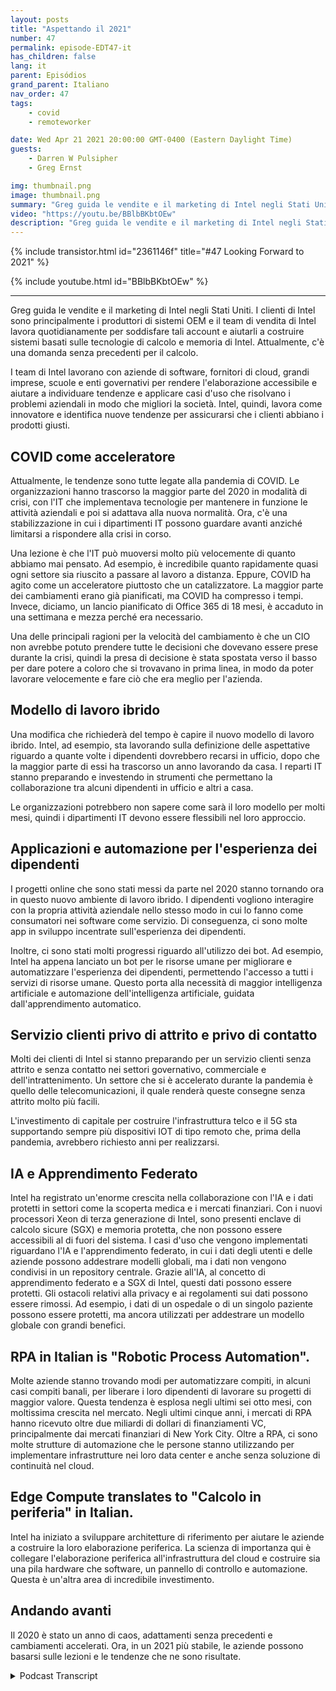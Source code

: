 ```yaml
---
layout: posts
title: "Aspettando il 2021"
number: 47
permalink: episode-EDT47-it
has_children: false
lang: it
parent: Episódios
grand_parent: Italiano
nav_order: 47
tags:
    - covid
    - remoteworker

date: Wed Apr 21 2021 20:00:00 GMT-0400 (Eastern Daylight Time)
guests:
    - Darren W Pulsipher
    - Greg Ernst

img: thumbnail.png
image: thumbnail.png
summary: "Greg guida le vendite e il marketing di Intel negli Stati Uniti. I clienti di Intel sono principalmente i produttori di sistemi OEM e la forza vendita di Intel lavora quotidianamente per assistere tali account e aiutarli a costruire sistemi basati sulle tecnologie di calcolo e memoria di Intel. Attualmente c'è una richiesta senza precedenti per il calcolo. Le squadre di Intel collaborano con aziende software, fornitori di cloud, aziende Fortune 1000, scuole e agenzie governative per rendere accessibile il calcolo e aiutare a identificare tendenze e applicare casi d'uso che risolvano i problemi aziendali in modo che si migliori la società. Intel, quindi, opera come innovatrice di tendenza e identifica nuove tendenze per assicurarsi che i clienti abbiano i prodotti giusti."
video: "https://youtu.be/BBlbBKbtOEw"
description: "Greg guida le vendite e il marketing di Intel negli Stati Uniti. I clienti di Intel sono principalmente i produttori di sistemi OEM e la forza vendita di Intel lavora quotidianamente per assistere tali account e aiutarli a costruire sistemi basati sulle tecnologie di calcolo e memoria di Intel. Attualmente c'è una richiesta senza precedenti per il calcolo. Le squadre di Intel collaborano con aziende software, fornitori di cloud, aziende Fortune 1000, scuole e agenzie governative per rendere accessibile il calcolo e aiutare a identificare tendenze e applicare casi d'uso che risolvano i problemi aziendali in modo che si migliori la società. Intel, quindi, opera come innovatrice di tendenza e identifica nuove tendenze per assicurarsi che i clienti abbiano i prodotti giusti."
---
```


<div>
{% include transistor.html id="2361146f" title="#47 Looking Forward to 2021" %}

{% include youtube.html id="BBlbBKbtOEw" %}
</div>

---

Greg guida le vendite e il marketing di Intel negli Stati Uniti. I clienti di Intel sono principalmente i produttori di sistemi OEM e il team di vendita di Intel lavora quotidianamente per soddisfare tali account e aiutarli a costruire sistemi basati sulle tecnologie di calcolo e memoria di Intel. Attualmente, c'è una domanda senza precedenti per il calcolo.

I team di Intel lavorano con aziende di software, fornitori di cloud, grandi imprese, scuole e enti governativi per rendere l'elaborazione accessibile e aiutare a individuare tendenze e applicare casi d'uso che risolvano i problemi aziendali in modo che migliori la società. Intel, quindi, lavora come innovatore e identifica nuove tendenze per assicurarsi che i clienti abbiano i prodotti giusti.

## COVID come acceleratore

Attualmente, le tendenze sono tutte legate alla pandemia di COVID. Le organizzazioni hanno trascorso la maggior parte del 2020 in modalità di crisi, con l'IT che implementava tecnologie per mantenere in funzione le attività aziendali e poi si adattava alla nuova normalità. Ora, c'è una stabilizzazione in cui i dipartimenti IT possono guardare avanti anziché limitarsi a rispondere alla crisi in corso.

Una lezione è che l'IT può muoversi molto più velocemente di quanto abbiamo mai pensato. Ad esempio, è incredibile quanto rapidamente quasi ogni settore sia riuscito a passare al lavoro a distanza. Eppure, COVID ha agito come un acceleratore piuttosto che un catalizzatore. La maggior parte dei cambiamenti erano già pianificati, ma COVID ha compresso i tempi. Invece, diciamo, un lancio pianificato di Office 365 di 18 mesi, è accaduto in una settimana e mezza perché era necessario.

Una delle principali ragioni per la velocità del cambiamento è che un CIO non avrebbe potuto prendere tutte le decisioni che dovevano essere prese durante la crisi, quindi la presa di decisione è stata spostata verso il basso per dare potere a coloro che si trovavano in prima linea, in modo da poter lavorare velocemente e fare ciò che era meglio per l'azienda.

## Modello di lavoro ibrido

Una modifica che richiederà del tempo è capire il nuovo modello di lavoro ibrido. Intel, ad esempio, sta lavorando sulla definizione delle aspettative riguardo a quante volte i dipendenti dovrebbero recarsi in ufficio, dopo che la maggior parte di essi ha trascorso un anno lavorando da casa. I reparti IT stanno preparando e investendo in strumenti che permettano la collaborazione tra alcuni dipendenti in ufficio e altri a casa.

Le organizzazioni potrebbero non sapere come sarà il loro modello per molti mesi, quindi i dipartimenti IT devono essere flessibili nel loro approccio.

## Applicazioni e automazione per l'esperienza dei dipendenti

I progetti online che sono stati messi da parte nel 2020 stanno tornando ora in questo nuovo ambiente di lavoro ibrido. I dipendenti vogliono interagire con la propria attività aziendale nello stesso modo in cui lo fanno come consumatori nei software come servizio. Di conseguenza, ci sono molte app in sviluppo incentrate sull'esperienza dei dipendenti.

Inoltre, ci sono stati molti progressi riguardo all'utilizzo dei bot. Ad esempio, Intel ha appena lanciato un bot per le risorse umane per migliorare e automatizzare l'esperienza dei dipendenti, permettendo l'accesso a tutti i servizi di risorse umane. Questo porta alla necessità di maggior intelligenza artificiale e automazione dell'intelligenza artificiale, guidata dall'apprendimento automatico.

## Servizio clienti privo di attrito e privo di contatto

Molti dei clienti di Intel si stanno preparando per un servizio clienti senza attrito e senza contatto nei settori governativo, commerciale e dell'intrattenimento. Un settore che si è accelerato durante la pandemia è quello delle telecomunicazioni, il quale renderà queste consegne senza attrito molto più facili.

L'investimento di capitale per costruire l'infrastruttura telco e il 5G sta supportando sempre più dispositivi IOT di tipo remoto che, prima della pandemia, avrebbero richiesto anni per realizzarsi.

## IA e Apprendimento Federato

Intel ha registrato un'enorme crescita nella collaborazione con l'IA e i dati protetti in settori come la scoperta medica e i mercati finanziari. Con i nuovi processori Xeon di terza generazione di Intel, sono presenti enclave di calcolo sicure (SGX) e memoria protetta, che non possono essere accessibili al di fuori del sistema. I casi d'uso che vengono implementati riguardano l'IA e l'apprendimento federato, in cui i dati degli utenti e delle aziende possono addestrare modelli globali, ma i dati non vengono condivisi in un repository centrale. Grazie all'IA, al concetto di apprendimento federato e a SGX di Intel, questi dati possono essere protetti. Gli ostacoli relativi alla privacy e ai regolamenti sui dati possono essere rimossi. Ad esempio, i dati di un ospedale o di un singolo paziente possono essere protetti, ma ancora utilizzati per addestrare un modello globale con grandi benefici.

## RPA in Italian is "Robotic Process Automation".

Molte aziende stanno trovando modi per automatizzare compiti, in alcuni casi compiti banali, per liberare i loro dipendenti di lavorare su progetti di maggior valore. Questa tendenza è esplosa negli ultimi sei otto mesi, con moltissima crescita nel mercato. Negli ultimi cinque anni, i mercati di RPA hanno ricevuto oltre due miliardi di dollari di finanziamenti VC, principalmente dai mercati finanziari di New York City. Oltre a RPA, ci sono molte strutture di automazione che le persone stanno utilizzando per implementare infrastrutture nei loro data center e anche senza soluzione di continuità nel cloud.

## Edge Compute translates to "Calcolo in periferia" in Italian.

Intel ha iniziato a sviluppare architetture di riferimento per aiutare le aziende a costruire la loro elaborazione periferica. La scienza di importanza qui è collegare l'elaborazione periferica all'infrastruttura del cloud e costruire sia una pila hardware che software, un pannello di controllo e automazione. Questa è un'altra area di incredibile investimento.

## Andando avanti

Il 2020 è stato un anno di caos, adattamenti senza precedenti e cambiamenti accelerati. Ora, in un 2021 più stabile, le aziende possono basarsi sulle lezioni e le tendenze che ne sono risultate.



<details>
<summary> Podcast Transcript </summary>

<p></p>

</details>
